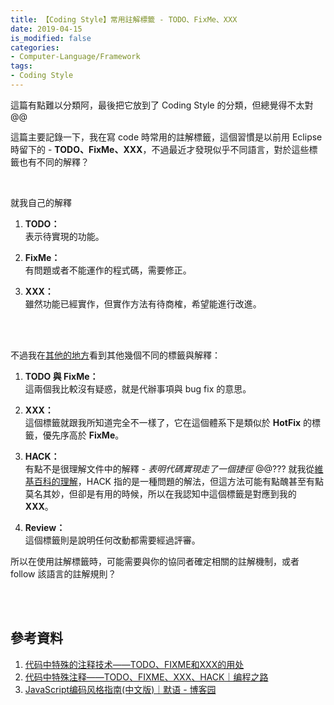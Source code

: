 ```yaml
---
title: 【Coding Style】常用註解標籤 - TODO、FixMe、XXX
date: 2019-04-15
is_modified: false
categories:
- Computer-Language/Framework
tags:
- Coding Style
--- 
```


這篇有點難以分類阿，最後把它放到了 Coding Style 的分類，但總覺得不太對 @@
 
這篇主要記錄一下，我在寫 code 時常用的註解標籤，這個習慣是以前用 Eclipse 時留下的 - **TODO、FixMe、XXX**，不過最近才發現似乎不同語言，對於這些標籤也有不同的解釋？

<!--more-->
<br>

就我自己的解釋
 1. **TODO：**  
 表示待實現的功能。

 2. **FixMe：**  
 有問題或者不能運作的程式碼，需要修正。
 
 3. **XXX：**  
 雖然功能已經實作，但實作方法有待商榷，希望能進行改進。

<br><br>

不過我在[其他的地方](http://www.cnblogs.com/syfwhu/p/4814435.html)看到其他幾個不同的標籤與解釋：
1. **TODO 與 FixMe：**  
這兩個我比較沒有疑惑，就是代辦事項與 bug fix 的意思。

2. **XXX：**  
這個標籤就跟我所知道完全不一樣了，它在這個體系下是類似於 **HotFix** 的標籤，優先序高於 **FixMe**。 

3. **HACK：**  
有點不是很理解文件中的解釋 - *表明代碼實現走了一個捷徑* @@???
就我從[維基百科的理解](https://en.wikipedia.org/wiki/Kludge#In_computer_science)，HACK 指的是一種問題的解法，但這方法可能有點醜甚至有點莫名其妙，但卻是有用的時候，所以在我認知中這個標籤是對應到我的 **XXX**。

 4. **Review：**  
這個標籤則是說明任何改動都需要經過評審。

所以在使用註解標籤時，可能需要與你的協同者確定相關的註解機制，或者 follow 該語言的註解規則？ 

<br><br>

## 參考資料
1. [代码中特殊的注释技术——TODO、FIXME和XXX的用处](https://blog.csdn.net/mantis_1984/article/details/42550395)
2. [代码中特殊注释——TODO、FIXME、XXX、HACK｜编程之路](https://blog.csdn.net/diehuang3426/article/details/79725745)
3. [JavaScript编码风格指南(中文版)｜默语 - 博客园](https://www.cnblogs.com/syfwhu/p/4814435.html)
